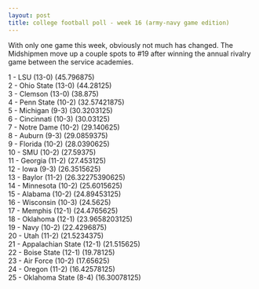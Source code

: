 ```yaml
---
layout: post
title: college football poll - week 16 (army-navy game edition)
---
```


With only one game this week, obviously not much has changed.  The
Midshipmen move up a couple spots to #19 after winning the annual
rivalry game between the service academies.

1 - LSU (13-0) (45.796875)  
2 - Ohio State (13-0) (44.28125)  
3 - Clemson (13-0) (38.875)  
4 - Penn State (10-2) (32.57421875)  
5 - Michigan (9-3) (30.3203125)  
6 - Cincinnati (10-3) (30.03125)  
7 - Notre Dame (10-2) (29.140625)  
8 - Auburn (9-3) (29.0859375)  
9 - Florida (10-2) (28.0390625)  
10 - SMU (10-2) (27.59375)  
11 - Georgia (11-2) (27.453125)  
12 - Iowa (9-3) (26.3515625)  
13 - Baylor (11-2) (26.32275390625)  
14 - Minnesota (10-2) (25.6015625)  
15 - Alabama (10-2) (24.89453125)  
16 - Wisconsin (10-3) (24.5625)  
17 - Memphis (12-1) (24.4765625)  
18 - Oklahoma (12-1) (23.9658203125)  
19 - Navy (10-2) (22.4296875)  
20 - Utah (11-2) (21.5234375)  
21 - Appalachian State (12-1) (21.515625)  
22 - Boise State (12-1) (19.78125)  
23 - Air Force (10-2) (17.65625)  
24 - Oregon (11-2) (16.42578125)  
25 - Oklahoma State (8-4) (16.30078125)  
